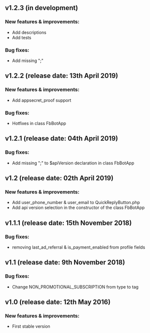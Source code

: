 ## v1.2.3 (in development)

### New features & improvements:
- Add descriptions
- Add tests

### Bug fixes:
- Add missing ";"

## v1.2.2 (release date: 13th April 2019)

### New features & improvements:
- Add appsecret_proof support

### Bug fixes:
- Hotfixes in class FbBotApp

## v1.2.1 (release date: 04th April 2019)

### Bug fixes:
- Add missing ";" to $apiVersion declaration in class FbBotApp


## v1.2 (release date: 02th April 2019)

### New features & improvements:
- Add user_phone_number & user_email to QuickReplyButton.php
- Add api version selection in the constructor of the class FbBotApp


## v1.1.1 (release date: 15th November 2018)

### Bug fixes:
- removing last_ad_referral & is_payment_enabled from profile fields

## v1.1 (release date: 9th November 2018)

### Bug fixes:
- Change NON_PROMOTIONAL_SUBSCRIPTION from type to tag


## v1.0 (release date: 12th May 2016)

### New features & improvements:
- First stable version
